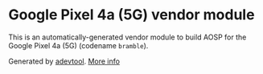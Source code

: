 # Google Pixel 4a (5G) vendor module

This is an automatically-generated vendor module to build AOSP for the Google Pixel 4a (5G) (codename `bramble`).

Generated by [adevtool](https://github.com/GrapheneOS/adevtool). [More info](https://github.com/GrapheneOS/adevtool/blob/main/README.md)
